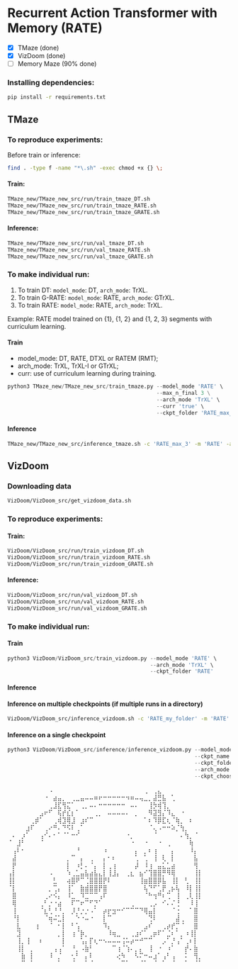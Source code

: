 # Recurrent Action Transformer with Memory (RATE) 
- [x] TMaze (done)
- [x] VizDoom (done)
- [ ] Memory Maze (90% done)

### Installing dependencies:
```bash
pip install -r requirements.txt
```

## TMaze 
### To reproduce experiments:
Before train or inference:
```bash
find . -type f -name "*\.sh" -exec chmod +x {} \;
```
#### Train:
```bash
TMaze_new/TMaze_new_src/run/train_tmaze_DT.sh
TMaze_new/TMaze_new_src/run/train_tmaze_RATE.sh
TMaze_new/TMaze_new_src/run/train_tmaze_GRATE.sh
```
#### Inference:
```bash
TMaze_new/TMaze_new_src/run/val_tmaze_DT.sh
TMaze_new/TMaze_new_src/run/val_tmaze_RATE.sh
TMaze_new/TMaze_new_src/run/val_tmaze_GRATE.sh
```

### To make individual run:
1. To train DT: `model_mode`: DT, `arch_mode`: TrXL.
2. To train G-RATE: `model_mode`: RATE, `arch_mode`: GTrXL.
3. To train RATE: `model_mode`: RATE, `arch_mode`: TrXL.

Example: RATE model trained on {1}, {1, 2} and {1, 2, 3} segments with curriculum learning.

#### Train
* model_mode: DT, RATE, DTXL or RATEM (RMT);
* arch_mode: TrXL, TrXL-I or GTrXL;
* curr: use of curriculum learning during training.
```python
python3 TMaze_new/TMaze_new_src/train_tmaze.py --model_mode 'RATE' \
                                               --max_n_final 3 \
                                               --arch_mode 'TrXL' \
                                               --curr 'true' \
                                               --ckpt_folder 'RATE_max_3'
```
#### Inference

```bash
TMaze_new/TMaze_new_src/inference_tmaze.sh -c 'RATE_max_3' -m 'RATE' -a 'TrXL' -s 'max_3'
```

## VizDoom
### Downloading data
```bash
VizDoom/VizDoom_src/get_vizdoom_data.sh
```

### To reproduce experiments:
#### Train:
```bash
VizDoom/VizDoom_src/run/train_vizdoom_DT.sh
VizDoom/VizDoom_src/run/train_vizdoom_RATE.sh
VizDoom/VizDoom_src/run/train_vizdoom_GRATE.sh
```
#### Inference:
```bash
VizDoom/VizDoom_src/run/val_vizdoom_DT.sh
VizDoom/VizDoom_src/run/val_vizdoom_RATE.sh
VizDoom/VizDoom_src/run/val_vizdoom_GRATE.sh
```

### To make individual run:
#### Train
```python
python3 VizDoom/VizDoom_src/train_vizdoom.py --model_mode 'RATE' \
                                             --arch_mode 'TrXL' \
                                             --ckpt_folder 'RATE'
```
#### Inference
#### Inference on multiple checkpoints (if multiple runs in a directory)
```bash
VizDoom/VizDoom_src/inference_vizdoom.sh -c 'RATE_my_folder' -m 'RATE' -a 'TrXL'
```
#### Inference on a single checkpoint
```python
python3 VizDoom/VizDoom_src/inference/inference_vizdoom.py --model_mode 'RATE' \
                                                           --ckpt_name 'single_run_arch_mode_TrXL_RATE_RUN_1_2024_03_03_23_31_22' \
                                                           --ckpt_folder 'RATE_my_folder' \
                                                           --arch_mode 'TrXL' \
                                                           --ckpt_chooser 0
```



⠀⠀⠀⠀⠀⠀⠀⠀⠀⠠⠀⠀⠀⠀⠀⠀⠀⠀⠀⠀⠀⠀⠀⠀⠀⠀⠀⠀⠀⠀⢀⠀⢀⣄⠀⠀⠀⠀⠀⠀⠀⠀⠀
⠀⠀⠀⠀⠀⠀⠀⠀⠐⠀⣴⣤⡀⠀⢀⣀⣤⠤⠤⠶⠖⠒⠒⠒⠒⠒⠲⠶⠤⢤⣀⡀⣼⣛⣧⠀⢁⠀⠀⠀⠀⠀⠀
⠀⠀⠀⠀⠀⠀⠀⠀⠀⢀⣸⣏⢻⣍⠁⠀⢀⡀⠤⠄⠒⠒⠒⠒⠒⠒⠀⠤⠄⠀⠀⢸⡳⢾⢹⡀⠀⠀⠀⠀⠀⠀⠀
⠀⠀⠀⠀⠀⠀⠀⣠⠖⠋⠀⢯⡞⣎⡆⠁⠀⠀⠀⢀⡀⠀⠤⠤⠤⠤⠄⠀⡀⠀⠀⠻⣽⣻⡌⠹⣄⠀⠐⠀⠀⠀⠀
⠀⠀⠀⠀⠀⢀⡾⠁⠀⠀⢀⢾⣹⢿⣸⠀⣰⠎⠉⠀⠀⠀⠀⠀⠀⠀⠀⠀⠀⠀⠁⠆⠹⡿⣏⢆⠈⢷⡀⠀⠆⠀⠀
⠀⠀⠀⠀⣰⠏⠀⠀⢀⠔⠛⠄⠙⠫⠇⢀⠁⠀⠀⠀⠀⠀⠀⠀⠀⠀⠀⠀⠀⠀⠀⠈⢄⠠⠒⠒⠵⡈⢳⡀⠀⠀⠀
⠀⠄⠀⡰⠁⠀⠀⢠⠊⠄⠂⠁⠈⠁⠒⠊⠀⠀⠀⠀⠀⠀⠀⠀⠀⠀⠐⡀⠀⠀⠀⠀⠈⠀⠀⠀⠀⠀⠄⢳⡀⠈⠀
⠈⠀⣸⠃⠀⠀⠀⠈⠀⠀⠀⠀⠀⠀⠀⠀⠀⠀⠀⠀⠀⠀⠀⠀⠀⠀⠀⠐⠀⠀⠐⠀⠀⠐⠀⢀⠀⠀⠀⠀⢷⠀⠀
⠀⢠⠇⠂⠀⠀⠀⠀⠀⠀⠀⠀⠀⠀⠀⠘⠀⠀⠀⠀⠀⠰⠀⠀⠀⠀⠀⠀⡄⠀⡀⠆⢰⠀⠀⠀⡄⠀⠀⠀⠸⡄⠀
⠀⣼⠀⠀⠀⠀⠀⠀⠀⠀⠀⠀⠀⡀⠉⠀⡄⠀⢀⠀⠀⡄⠂⠆⠀⠀⠀⠀⢁⠀⢁⠀⢸⠀⢇⠀⡇⠀⠀⠀⠀⣧⠀
⠀⡟⠀⠀⠀⠀⠀⠀⠀⠀⠀⠀⠀⡇⠀⠰⡃⠄⠈⡄⠀⡇⢀⢰⠀⠀⠀⠀⡼⠀⠸⢰⠀⣤⣅⣁⣴⠀⠀⠀⠀⢻⠀
⢠⡇⠀⠀⠀⠀⠀⠀⠀⠠⠀⠀⠀⠱⢀⣁⣤⣧⣴⣧⣄⡇⢸⣸⡄⠀⢀⣆⠀⣦⠊⢹⣿⣿⡛⠻⢿⠀⠀⠀⠀⢸⡇
⢸⡇⠀⠀⠀⠀⠀⠀⠀⠀⣃⠀⠀⢴⣿⠟⠉⢈⣿⣿⣿⡟⠇⠀⠀⠀⠀⠀⠀⢸⣶⣿⣿⡿⣧⠀⢸⡇⠀⢃⠀⢸⡇
⠈⡇⠀⠀⠀⠀⠀⠀⠀⡀⢉⡄⠀⢸⠁⠀⣷⣾⣿⣿⡟⣿⠀⠀⠀⠀⠀⠀⠀⠀⢧⠙⠋⢁⡟⢀⡦⢧⠀⠸⡇⢸⡇
⠀⣿⠀⠀⠀⠀⠀⠀⢀⠔⠪⡄⠀⠸⣁⠀⠹⣉⠉⠉⢠⠏⠀⠀⠀⠀⠀⠀⠀⠀⠈⠓⢲⠛⠆⢉⠀⢸⠀⢀⢇⢸⡇
⠀⢿⠀⠀⠀⠀⠀⢀⠃⡐⠐⣴⠀⠀⠏⠉⠖⠉⠋⡙⠁⠀⠀⠀⠀⠀⠀⢀⠀⠀⠀⢀⡠⠀⠊⠄⠌⢘⠀⠀⠸⢸⠀
⠀⢸⠀⠀⠀⠀⠀⠈⣆⢃⠘⠘⡀⠀⡸⡘⡐⡐⠠⠁⠀⡴⡖⣲⠒⠊⠉⠉⠉⠙⢿⣤⡇⠀⠀⠀⠈⢐⠀⠀⠁⣿⠀
⠀⠘⡇⠀⠀⠀⠀⠀⠈⢶⠬⣁⡇⠀⠀⠑⠐⠤⠐⠀⠀⡇⠉⠀⠀⠀⠀⠀⠀⠀⠀⢙⠇⠀⠀⠀⠀⣼⢀⠀⠀⣿⠀
⠀⠀⣇⠀⠀⠀⢰⠀⠀⠈⠀⠂⡇⠀⠃⢡⠀⠀⠀⠀⠀⠹⡄⠀⠀⠀⠀⠀⠀⠀⣠⠎⠀⠀⢀⡴⡞⡉⠈⠀⠀⣿⠀
⠀⠀⣹⠀⠀⠀⠀⠀⠀⠀⠀⡀⡇⠀⢰⠈⡷⡀⠀⠀⠀⠀⠸⢶⣀⠀⠀⢀⣰⠎⠁⢀⡶⠏⠁⣈⠆⠁⡀⠰⢸⡇⠀
⠀⠀⢸⡀⢸⠀⠀⠆⠀⠀⠀⠀⡇⠀⠀⠀⢡⡄⡏⢆⠒⠢⠤⠤⠤⢨⠥⡴⠒⠚⠉⠉⠀⠀⡠⠁⡘⢠⠁⢀⠆⡇⠀
⠀⠀⢸⡇⠀⡀⠀⠀⠀⠀⢠⢠⠁⠀⠘⡀⠠⣷⠃⠀⠀⠀⠀⠉⢰⠈⢱⠄⡀⡄⠀⢸⠀⠐⠀⠰⠁⠀⠀⡞⠄⣷⠀
⠀⠀⠀⣷⠀⡇⠀⠀⠀⠸⠀⡈⠀⠀⢂⠃⠀⡄⠇⠀⠀⠀⠀⠀⢔⠳⠀⠀⠣⠍⠒⠤⣰⠁⢠⠃⢠⠀⠀⠅⠀⢻⡀
⠀⠀⠀⠉⠀⠁⠀⠀⠀⠀⠀⠁⠀⠀⠈⠀⠀⠁⠈⠀⠀⠀⠀⠀⠀⠉⠁⠀⠀⠈⠁⠀⠈⠀⠁⠀⠈⠀⠀⠁⠀⠈⠁
